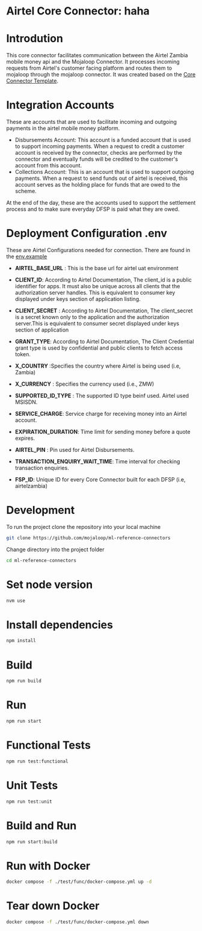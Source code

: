 # Airtel Core Connector: haha

# Introdution
This core connector facilitates communication between the Airtel Zambia mobile money api and the Mojaloop Connector. It processes incoming requests from Airtel's customer facing platform and routes them to mojaloop through the mojaloop connector. It was created based on the [Core Connector Template](../core-connector-template/). 

# Integration Accounts
These are accounts that are used to facilitate incoming and outgoing payments in the airtel mobile money platform.
- Disbursements Account: This account is a funded account that is used to support incoming payments. When a request to credit a customer account is received by the connector, checks are performed by the connector and eventually funds will be credited to the customer's account from this account. 
- Collections Account: This is an account that is used to support outgoing payments. When a request to send funds out of airtel is received, this account serves as the holding place for funds that are owed to the scheme.

At the end of the day, these are the accounts used to support the settlement process and to make sure everyday DFSP is paid what they are owed.

# Deployment Configuration .env
These are Airtel Configurations needed for connection. There are found in the [env.example](.env.example)

- <b>AIRTEL_BASE_URL</b> : This is the base url for airtel uat environment 
- <b>CLIENT_ID</b>: According to Airtel Documentation,  The client_id is a public identifier for apps. It must also be unique across all clients that the authorization server handles. This is equivalent to consumer key displayed under keys section of application listing.
- <b>CLIENT_SECRET</b>  : According to Airtel Documentation,  The client_secret is a secret known only to the application and the authorization server.This is equivalent to consumer secret displayed under keys section of application
- <b>GRANT_TYPE</b>:  According to Airtel Documentation, The Client Credential grant type is used by confidential and public clients to fetch access token. 
- <b>X_COUNTRY</b> :Specifies the country where Airtel is being used (i.e, Zambia)

- <b>X_CURRENCY</b> : Specifies the currency used (i.e., ZMW)
- <b>SUPPORTED_ID_TYPE</b> : The supported ID type beinf used. Airtel used MSISDN.
- <b>SERVICE_CHARGE</b>: Service charge for receiving money into an Airtel account.
- <b>EXPIRATION_DURATION</b>: Time limit for sending money before a quote expires.
- <b>AIRTEL_PIN</b> : Pin used for Airtel Disbursements.
- <b>TRANSACTION_ENQUIRY_WAIT_TIME</b>: Time interval for checking transaction enquiries.
- <b>FSP_ID</b>: Unique ID for every Core Connector built for each DFSP (i.e, airtelzambia)



# Development 
To run the project clone the repository into your local machine
```bash
git clone https://github.com/mojaloop/ml-reference-connectors
```

Change directory into the project folder
```bash
cd ml-reference-connectors
```


# Set node version

```bash
nvm use
```

# Install dependencies

```bash
npm install
```

# Build 
```bash
npm run build
```

# Run 
```bash
npm run start
```

# Functional Tests

```bash
npm run test:functional
```
# Unit Tests

```bash
npm run test:unit
```
# Build and Run

```bash
npm run start:build
```
# Run with Docker

```bash
docker compose -f ./test/func/docker-compose.yml up -d
```
# Tear down Docker

```bash
docker compose -f ./test/func/docker-compose.yml down
```
